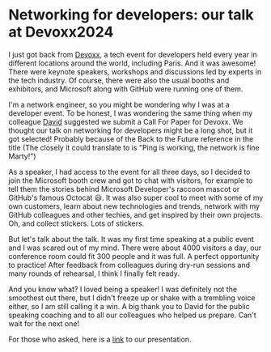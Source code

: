 # Networking for developers: our talk at Devoxx2024


I just got back from [Devoxx](https://www.devoxx.fr/about-us/), a tech event for developers held every year in different locations around the world, including Paris. And it was awesome! There were keynote speakers, workshops and discussions led by experts in the tech industry. Of course, there were also the usual booths and exhibitors, and Microsoft along with GitHub were running one of them.

I'm a network engineer, so you might be wondering why I was at a developer event. To be honest, I was wondering the same thing when my colleague [David](https://github.com/davidsntg) suggested we submit a Call For Paper for Devoxx. We thought our talk on networking for developers might be a long shot, but it got selected! Probably because of the Back to the Future reference in the title (The closely it could translate to is "Ping is working, the network is fine Marty!")

As a speaker, I had access to the event for all three days, so I decided to join the Microsoft booth crew and got to chat with visitors, for example to tell them the stories behind Microsoft Developer's raccoon mascot or GitHub's famous Octocat :smiley:. It was also super cool to meet with some of my own customers, learn about new technologies and trends, network with my GitHub colleagues and other techies, and get inspired by their own projects. Oh, and collect stickers. Lots of stickers.

But let's talk about the talk. It was my first time speaking at a public event and I was scared out of my mind. There were about 4000 visitors a day, our conference room could fit 300 people and it was full. A perfect opportunity to practice! After feedback from colleagues during dry-run sessions and many rounds of rehearsal, I think I finally felt ready.

And you know what? I loved being a speaker! I was definitely not the smoothest out there, but I didn't freeze up or shake with a trembling voice either, so I am still calling it a win. A big thank you to David for the public speaking coaching and to all our colleagues who helped us prepare. Can't wait for the next one!

For those who asked, here is a [link](https://github.com/cynthiatreger/talk-devoxx2024/blob/main/Devoxx2024%20-%20C'est%20pas%20le%20reseau%20ca%20ping%20Marty.pdf) to our presentation.
